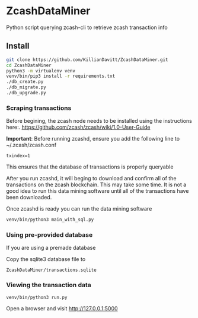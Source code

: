 # ZcashDataMiner
Python script querying zcash-cli to retrieve zcash transaction info


## Install
```bash
git clone https://github.com/KillianDavitt/ZcashDataMiner.git
cd ZcashDataMiner
python3 -m virtualenv venv
venv/bin/pip3 install -r requirements.txt
./db_create.py
./db_migrate.py
./db_upgrade.py
```

### Scraping transactions
Before begining, the zcash node needs to be installed using the instructions here:. https://github.com/zcash/zcash/wiki/1.0-User-Guide

**Important**: Before running zcashd, ensure you add the following line to ~/.zcash/zcash.conf

```
txindex=1
```

This ensures that the database of transactions is properly queryable 

After you run zcashd, it will beging to download and confirm all of the transactions on the zcash blockchain. This may take some time.
It is not a good idea to run this data mining software until all of the transactions have been downloaded.


Once zcashd is ready you can run the data mining software

```bash
venv/bin/python3 main_with_sql.py
```

### Using pre-provided database
If you are using a premade database

Copy the sqlite3 database file to 

```
ZcashDataMiner/transactions.sqlite
```

### Viewing the transaction data

```
venv/bin/python3 run.py
```

Open a browser and visit http://127.0.0.1:5000

